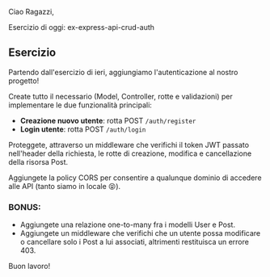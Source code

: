 Ciao Ragazzi,

Esercizio di oggi: ex-express-api-crud-auth

## Esercizio

Partendo dall'esercizio di ieri, aggiungiamo l'autenticazione al nostro progetto!

Create tutto il necessario (Model, Controller, rotte e validazioni) per implementare le due funzionalità principali:
- **Creazione nuovo utente**: rotta POST `/auth/register`
- **Login utente**: rotta POST `/auth/login`

Proteggete, attraverso un middleware che verifichi il token JWT passato nell'header della richiesta, le rotte di creazione, modifica e cancellazione della risorsa Post.

Aggiungete la policy CORS per consentire a qualunque dominio di accedere alle API (tanto siamo in locale 😝).

### BONUS:
- Aggiungete una relazione one-to-many fra i modelli User e Post.
- Aggiungete un middleware che verifichi che un utente possa modificare o cancellare solo i Post a lui associati, altrimenti restituisca un errore 403.

Buon lavoro!